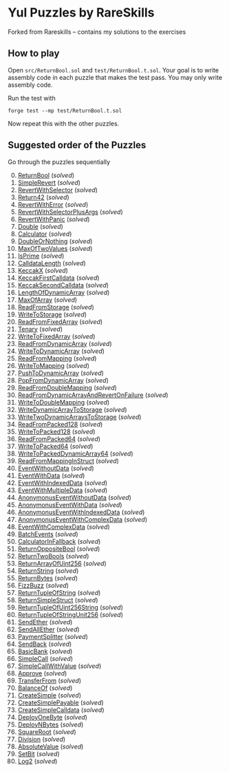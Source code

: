 # Yul Puzzles by RareSkills
Forked from Rareskills – contains my solutions to the exercises

## How to play
Open `src/ReturnBool.sol` and `test/ReturnBool.t.sol`. Your goal is to write assembly code in each puzzle that makes the test pass. You may only write assembly code.

Run the test with

```shell
forge test --mp test/ReturnBool.t.sol
```

Now repeat this with the other puzzles.

## Suggested order of the Puzzles
Go through the puzzles sequentially 

0. [ReturnBool](./src/ReturnBool.sol) (_solved_)
1. [SimpleRevert](./src/SimpleRevert.sol) (_solved_)
2. [RevertWithSelector](./src/RevertWithSelector.sol) (_solved_)
3. [Return42](./src/Return42.sol) (_solved_)
4. [RevertWithError](./src/RevertWithError.sol) (_solved_)
5. [RevertWithSelectorPlusArgs](./src/RevertWithSelectorPlusArgs.sol) (_solved_)
6. [RevertWithPanic](./src/RevertWithPanic.sol) (_solved_)
7. [Double](./src/Double.sol) (_solved_)
8. [Calculator](./src/Calculator.sol) (_solved_)
9. [DoubleOrNothing](./src/DoubleOrNothing.sol) (_solved_)
10. [MaxOfTwoValues](./src/MaxOfTwoValues.sol) (_solved_)
11. [IsPrime](./src/IsPrime.sol) (_solved_)
12. [CalldataLength](./src/CalldataLength.sol) (_solved_)
13. [KeccakX](./src/KeccakX.sol) (_solved_)
14. [KeccakFirstCalldata](./src/KeccakFirstCalldata.sol) (_solved_)
15. [KeccakSecondCalldata](./src/KeccakSecondCalldata.sol) (_solved_)
16. [LengthOfDynamicArray](./src/LengthOfDynamicArray.sol) (_solved_)
17. [MaxOfArray](./src/MaxOfArray.sol) (_solved_)
18. [ReadFromStorage](./src/ReadFromStorage.sol) (_solved_)
19. [WriteToStorage](./src/WriteToStorage.sol) (_solved_)
20. [ReadFromFixedArray](./src/ReadFromFixedArray.sol) (_solved_)
21. [Tenary](./src/Tenary.sol) (_solved_)
22. [WriteToFixedArray](./src/WriteToFixedArray.sol) (_solved_)
23. [ReadFromDynamicArray](./src/ReadFromDynamicArray.sol) (_solved_)
24. [WriteToDynamicArray](./src/WriteToDynamicArray.sol) (_solved_)
25. [ReadFromMapping](./src/ReadFromMapping.sol) (_solved_)
26. [WriteToMapping](./src/WriteToMapping.sol) (_solved_)
27. [PushToDynamicArray](./src/PushToDynamicArray.sol) (_solved_)
28. [PopFromDynamicArray](./src/PopFromDynamicArray.sol) (_solved_)
29. [ReadFromDoubleMapping](./src/ReadFromDoubleMapping.sol) (_solved_)
30. [ReadFromDynamicArrayAndRevertOnFailure](./src/ReadFromDynamicArrayAndRevertOnFailure.sol) (_solved_)
31. [WriteToDoubleMapping](./src/WriteToDoubleMapping.sol) (_solved_)
32. [WriteDynamicArrayToStorage](./src/WriteDynamicArrayToStorage.sol) (_solved_)
33. [WriteTwoDynamicArraysToStorage](./src/WriteTwoDynamicArraysToStorage.sol) (_solved_)
34. [ReadFromPacked128](./src/ReadFromPacked128.sol) (_solved_)
35. [WriteToPacked128](./src/WriteToPacked128.sol) (_solved_)
36. [ReadFromPacked64](./src/ReadFromPacked64.sol) (_solved_)
37. [WriteToPacked64](./src/WriteToPacked64.sol) (_solved_)
38. [WriteToPackedDynamicArray64](./src/WriteToPackedDynamicArray64.sol) (_solved_)
39. [ReadFromMappingInStruct](./src/ReadFromMappingInStruct.sol) (_solved_)
40. [EventWithoutData](./src/EventWithoutData.sol) (_solved_)
41. [EventWithData](./src/EventWithData.sol) (_solved_)
42. [EventWithIndexedData](./src/EventWithIndexedData.sol) (_solved_)
43. [EventWithMultipleData](./src/EventWithMultipleData.sol) (_solved_)
44. [AnonymonusEventWithoutData](./src/AnonymonusEventWithoutData.sol) (_solved_)
45. [AnonymonusEventWithData](./src/AnonymonusEventWithData.sol) (_solved_)
46. [AnonymonusEventWithIndexedData](./src/AnonymonusEventWithIndexedData.sol) (_solved_)
47. [AnonymonusEventWithComplexData](./src/AnonymonusEventWithComplexData.sol) (_solved_)
48. [EventWithComplexData](./src/EventWithComplexData.sol) (_solved_)
49. [BatchEvents](./src/BatchEvents.sol) (_solved_)
50. [CalculatorInFallback](./src/CalculatorInFallback.sol) (_solved_)
51. [ReturnOppositeBool](./src/ReturnOppositeBool.sol) (_solved_)
52. [ReturnTwoBools](./src/ReturnTwoBools.sol) (_solved_)
53. [ReturnArrayOfUint256](./src/ReturnArrayOfUint256.sol) (_solved_)
54. [ReturnString](./src/ReturnString.sol) (_solved_)
55. [ReturnBytes](./src/ReturnBytes.sol) (_solved_)
56. [FizzBuzz](./src/FizzBuzz.sol) (_solved_)
57. [ReturnTupleOfString](./src/ReturnTupleOfString.sol) (_solved_)
58. [ReturnSimpleStruct](./src/ReturnSimpleStruct.sol) (_solved_)
59. [ReturnTupleOfUint256String](./src/ReturnTupleOfUint256String.sol) (_solved_)
60. [ReturnTupleOfStringUnit256](./src/ReturnTupleOfStringUnit256.sol) (_solved_)
61. [SendEther](./src/SendEther.sol) (_solved_)
62. [SendAllEther](./src/SendAllEther.sol) (_solved_)
63. [PaymentSplitter](./src/PaymentSplitter.sol) (_solved_)
64. [SendBack](./src/SendBack.sol) (_solved_)
65. [BasicBank](./src/BasicBank.sol) (_solved_)
66. [SimpleCall](./src/SimpleCall.sol) (_solved_)
67. [SimpleCallWithValue](./src/SimpleCallWithValue.sol) (_solved_)
68. [Approve](./src/Approve.sol) (_solved_)
69. [TransferFrom](./src/TransferFrom.sol) (_solved_)
70. [BalanceOf](./src/BalanceOf.sol) (_solved_)
71. [CreateSimple](./src/CreateSimple.sol) (_solved_)
72. [CreateSimplePayable](./src/CreateSimplePayable.sol) (_solved_)
73. [CreateSimpleCalldata](./src/CreateSimpleCalldata.sol) (_solved_)
74. [DeployOneByte](./src/DeployOneByte.sol) (_solved_)
75. [DeployNBytes](./src/DeployNBytes.sol) (_solved_)
76. [SquareRoot](./src/SquareRoot.sol) (_solved_)
77. [Division](./src/Division.sol) (_solved_)
78. [AbsoluteValue](./src/AbsoluteValue.sol) (_solved_)
79. [SetBit](./src/SetBit.sol) (_solved_)
80. [Log2](./src/Log2.sol) (_solved_)

